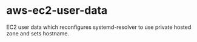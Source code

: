 # aws-ec2-user-data
EC2 user data which reconfigures systemd-resolver to use private hosted zone and sets hostname.
